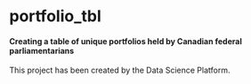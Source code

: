 # portfolio_tbl
#### Creating a table of unique portfolios held by Canadian federal parliamentarians

This project has been created by the Data Science Platform.
